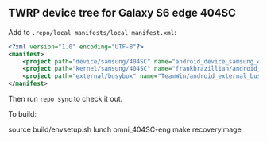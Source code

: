 ## TWRP device tree for Galaxy S6 edge 404SC

Add to `.repo/local_manifests/local_manifest.xml`:

```xml
<?xml version="1.0" encoding="UTF-8"?>
<manifest>
	<project path="device/samsung/404SC" name="android_device_samsung_404SC" remote="Github" revision="android-9.0" />
	<project path="kernel/samsung/404SC" name="frankbrazillian/android_kernel_samsung_404SC" remote="github" revision="master"/>
    <project path="external/busybox" name="TeamWin/android_external_busybox" remote="github" revision="android-9.0"/>
</manifest>
```

Then run `repo sync` to check it out.

To build:


source build/envsetup.sh
lunch omni_404SC-eng
make recoveryimage
```

